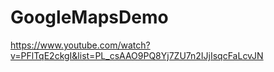 # GoogleMapsDemo

https://www.youtube.com/watch?v=PFlTqE2ckgI&list=PL_csAAO9PQ8Yj7ZU7n2IJjIsqcFaLcvJN
